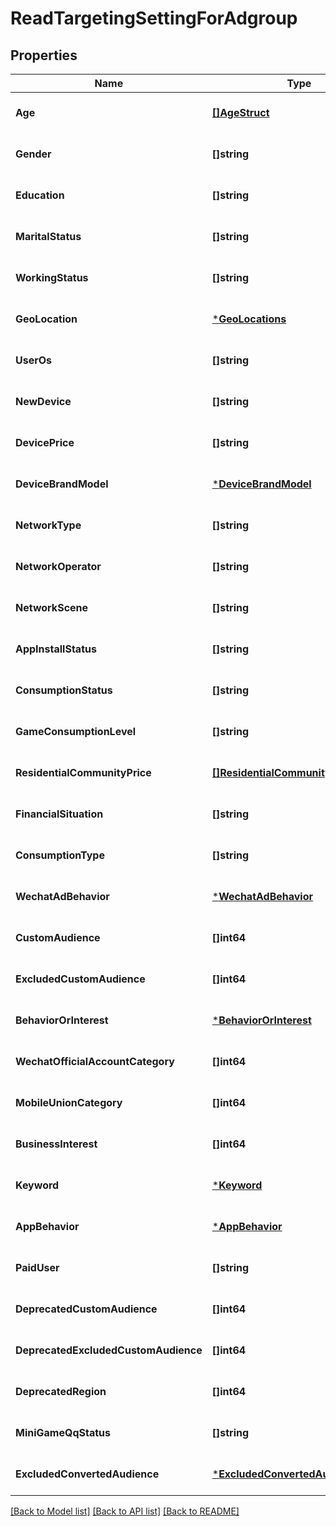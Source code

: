 # ReadTargetingSettingForAdgroup

## Properties
Name | Type | Description | Notes
------------ | ------------- | ------------- | -------------
**Age** | [**[]AgeStruct**](age_struct.md) |  | [optional] [default to null]
**Gender** | **[]string** |  | [optional] [default to null]
**Education** | **[]string** |  | [optional] [default to null]
**MaritalStatus** | **[]string** |  | [optional] [default to null]
**WorkingStatus** | **[]string** |  | [optional] [default to null]
**GeoLocation** | [***GeoLocations**](geo_locations.md) |  | [optional] [default to null]
**UserOs** | **[]string** |  | [optional] [default to null]
**NewDevice** | **[]string** |  | [optional] [default to null]
**DevicePrice** | **[]string** |  | [optional] [default to null]
**DeviceBrandModel** | [***DeviceBrandModel**](device_brand_model.md) |  | [optional] [default to null]
**NetworkType** | **[]string** |  | [optional] [default to null]
**NetworkOperator** | **[]string** |  | [optional] [default to null]
**NetworkScene** | **[]string** |  | [optional] [default to null]
**AppInstallStatus** | **[]string** |  | [optional] [default to null]
**ConsumptionStatus** | **[]string** |  | [optional] [default to null]
**GameConsumptionLevel** | **[]string** |  | [optional] [default to null]
**ResidentialCommunityPrice** | [**[]ResidentialCommunityPriceStruct**](residential_community_price_struct.md) |  | [optional] [default to null]
**FinancialSituation** | **[]string** |  | [optional] [default to null]
**ConsumptionType** | **[]string** |  | [optional] [default to null]
**WechatAdBehavior** | [***WechatAdBehavior**](wechat_ad_behavior.md) |  | [optional] [default to null]
**CustomAudience** | **[]int64** |  | [optional] [default to null]
**ExcludedCustomAudience** | **[]int64** |  | [optional] [default to null]
**BehaviorOrInterest** | [***BehaviorOrInterest**](behavior_or_interest.md) |  | [optional] [default to null]
**WechatOfficialAccountCategory** | **[]int64** |  | [optional] [default to null]
**MobileUnionCategory** | **[]int64** |  | [optional] [default to null]
**BusinessInterest** | **[]int64** |  | [optional] [default to null]
**Keyword** | [***Keyword**](keyword.md) |  | [optional] [default to null]
**AppBehavior** | [***AppBehavior**](app_behavior.md) |  | [optional] [default to null]
**PaidUser** | **[]string** |  | [optional] [default to null]
**DeprecatedCustomAudience** | **[]int64** |  | [optional] [default to null]
**DeprecatedExcludedCustomAudience** | **[]int64** |  | [optional] [default to null]
**DeprecatedRegion** | **[]int64** |  | [optional] [default to null]
**MiniGameQqStatus** | **[]string** |  | [optional] [default to null]
**ExcludedConvertedAudience** | [***ExcludedConvertedAudience**](excluded_converted_audience.md) |  | [optional] [default to null]

[[Back to Model list]](../README.md#documentation-for-models) [[Back to API list]](../README.md#documentation-for-api-endpoints) [[Back to README]](../README.md)


